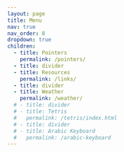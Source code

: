 ```yaml
---
layout: page
title: Menu
nav: true
nav_order: 8
dropdown: true
children:
  - title: Pointers
    permalink: /pointers/    
  - title: divider
  - title: Resources
    permalink: /links/
  - title: divider    
  - title: Weather
    permalink: /weather/
  # - title: divider
  # - title: Tetris
  #   permalink: /tetris/index.html
  # - title: divider
  # - title: Arabic Keyboard
  #   permalink: /arabic-keyboard
---
```

